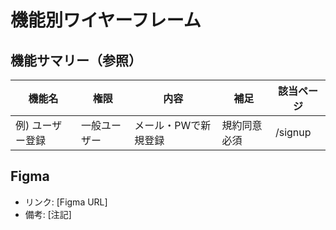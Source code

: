 # 機能別ワイヤーフレーム

## 機能サマリー（参照）

| 機能名 | 権限 | 内容 | 補足 | 該当ページ |
|--------|------|------|------|------------|
| 例) ユーザー登録 | 一般ユーザー | メール・PWで新規登録 | 規約同意必須 | /signup |

## Figma
- リンク: [Figma URL]
- 備考: [注記]
